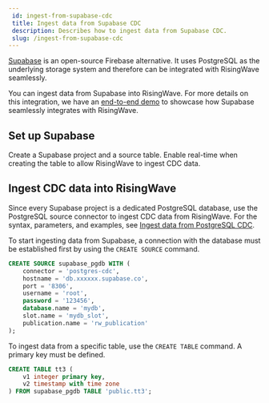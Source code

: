 ```yaml
---
 id: ingest-from-supabase-cdc
 title: Ingest data from Supabase CDC
 description: Describes how to ingest data from Supabase CDC.
 slug: /ingest-from-supabase-cdc
---
```

<head>
  <link rel="canonical" href="https://docs.risingwave.com/docs/current/ingest-from-supabase-cdc/" />
</head>

[Supabase](https://supabase.com) is an open-source Firebase alternative. It uses PostgreSQL as the underlying storage system and therefore can be integrated with RisingWave seamlessly.

You can ingest data from Supabase into RisingWave. For more details on this integration, we have an [end-to-end demo](https://www.risingwave.com/blog/unleash-the-true-power-of-supabase-realtime-with-risingwave/) to showcase how Supabase seamlessly integrates with RisingWave.

## Set up Supabase 

Create a Supabase project and a source table. Enable real-time when creating the table to allow RisingWave to ingest CDC data.

## Ingest CDC data into RisingWave

Since every Supabase project is a dedicated PostgreSQL database, use the PostgreSQL source connector to ingest CDC data from RisingWave. For the syntax, parameters, and examples, see [Ingest data from PostgreSQL CDC](/guides/ingest-from-postgres-cdc.md#create-a-table-using-the-native-cdc-connector).

To start ingesting data from Supabase, a connection with the database must be established first by using the `CREATE SOURCE` command.

```sql
CREATE SOURCE supabase_pgdb WITH (
    connector = 'postgres-cdc',
    hostname = 'db.xxxxxx.supabase.co',
    port = '8306',
    username = 'root',
    password = '123456',
    database.name = 'mydb',
    slot.name = 'mydb_slot',
    publication.name = 'rw_publication'
);
```

To ingest data from a specific table, use the `CREATE TABLE` command. A primary key must be defined. 

```sql
CREATE TABLE tt3 (
    v1 integer primary key,
    v2 timestamp with time zone
) FROM supabase_pgdb TABLE 'public.tt3';
```